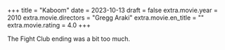 +++
title = "Kaboom"
date = 2023-10-13
draft = false
extra.movie.year = 2010
extra.movie.directors = "Gregg Araki"
extra.movie.en_title = ""
extra.movie.rating = 4.0
+++

The Fight Club ending was a bit too much.<!-- more -->